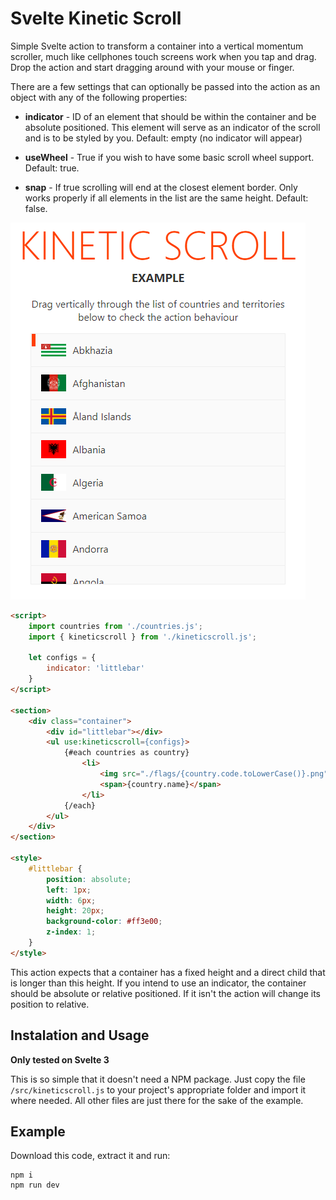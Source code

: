 # Svelte Kinetic Scroll


Simple Svelte action to transform a container into a vertical momentum scroller, much like cellphones touch screens work when you tap and drag. Drop the action and start dragging around with your mouse or finger.

There are a few settings that can optionally be passed into the action as an object with any of the following properties:

- **indicator** - ID of an element that should be within the container and be absolute positioned. This element will serve as an indicator of the scroll and is to be styled by you. Default: empty (no indicator will appear)

- **useWheel** - True if you wish to have some basic scroll wheel support. Default: true.

- **snap** - If true scrolling will end at the closest element border. Only works properly if all elements in the list are the same height. Default: false.

![Example](public/sample.png)

```html
<script>
    import countries from './countries.js';
    import { kineticscroll } from './kineticscroll.js';

    let configs = {
        indicator: 'littlebar'
    }
</script>

<section>
    <div class="container">
        <div id="littlebar"></div>
        <ul use:kineticscroll={configs}>
            {#each countries as country}
                <li>
                    <img src="./flags/{country.code.toLowerCase()}.png" loading="lazy" alt="{country.name}" />
                    <span>{country.name}</span>
                </li>
            {/each}
        </ul>        
    </div>
</section> 

<style>
    #littlebar {
        position: absolute;
        left: 1px;
        width: 6px;
        height: 20px;
        background-color: #ff3e00;
        z-index: 1;
    }
</style>
```
This action expects that a container has a fixed height and a direct child that is longer than this height. If you intend to use an indicator, the container should be absolute or relative positioned. If it isn't the action will change its position to relative.

## Instalation and Usage

**Only tested on Svelte 3**

This is so simple that it doesn't need a NPM package. Just copy the file ``/src/kineticscroll.js`` to your project's appropriate folder and import it where needed. All other files are just there for the sake of the example.


## Example

Download this code, extract it and run:

```
npm i
npm run dev
```